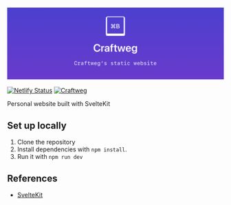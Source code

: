 ![Header](/resources/header.png)

[![Netlify Status](https://api.netlify.com/api/v1/badges/0dc506d4-b67e-4923-a762-014496fb51ec/deploy-status)](https://app.netlify.com/sites/craftweg-next/deploys)
[![Craftweg](https://github.com/craftweg/craftweg-next/actions/workflows/craftweg.yml/badge.svg)](https://github.com/craftweg/craftweg-next/actions/workflows/craftweg.yml)

Personal website built with SvelteKit

## Set up locally

1. Clone the repository
2. Install dependencies with `npm install`.
3. Run it with `npm run dev`

## References

- [SvelteKit](https://kit.svelte.dev/)
